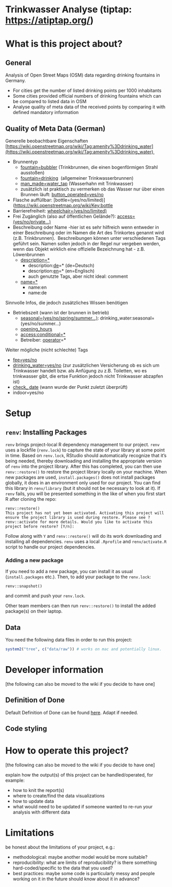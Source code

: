 Trinkwasser Analyse (tiptap: https://atiptap.org/)
================

# What is this project about?

## General

Analysis of Open Street Maps (OSM) data regarding drinking fountains in Germany.

* For cities get the number of listed drinking points per 1000 inhabitants
* Some cities provided official numbers of drinking fountains which can be compared
to listed data in OSM
* Analyse quality of meta data of the received points by comparing it with 
defined mandatory information

## Quality of Meta Data (German)

Generelle beobachtbare Eigenschaften
[https://wiki.openstreetmap.org/wiki/Tag:amenity%3Ddrinking_water](https://wiki.openstreetmap.org/wiki/Tag:amenity%3Ddrinking_water) 

* Brunnentyp
	* [fountain=bubbler](https://wiki.openstreetmap.org/wiki/Tag:fountain%3Dbubbler) (Trinkbrunnen, die einen bogenförmigen Strahl ausstoßen)
	* [fountain=drinking](https://wiki.openstreetmap.org/wiki/Tag:fountain%3Ddrinking)  (allgemeiner Trinkwasserbrunnen)
	* [man_made=water_tap](https://wiki.openstreetmap.org/wiki/Tag:man_made%3Dwater_tap) (Wasserhahn mit Trinkwasser)
	* zusätzlich ist praktisch zu vermerken ob das Wasser nur über einen Brunnen läuft: [button_operated=yes/no](https://wiki.openstreetmap.org/wiki/Key:button_operated)
* Flasche auffüllbar: [bottle=(yes/no/limited)](https://wiki.openstreetmap.org/wiki/Key:bottle
* Barrierefreiheit: [wheelchair=(yes/no/limited)](https://wiki.openstreetmap.org/wiki/Key:wheelchair)
* Frei Zugänglich (also auf öffentlichen Gelände?): [access=(yes/no/private…)](https://wiki.openstreetmap.org/wiki/Key:access)
* Beschreibung oder Name -hier ist es sehr hilfreich wenn entweder in einer Beschreibung oder im Namen die Art des Trinkortes genannt wird (z.B. Trinkbrunnen).  Beschreibungen können unter verschiedenen Tags geführt sein. Namen sollen jedoch in der Regel nur vergeben werden, wenn das Objekt wirklich eine offizielle Bezeichnung hat - z.B. Löwenbrunnen 
	* [description=*](https://wiki.openstreetmap.org/wiki/Key:description)
		* description:[de](https://wiki.openstreetmap.org/w/index.php?title=Key:de&action=edit&redlink=1)=* (de=Deutsch)
		* description:[en](https://wiki.openstreetmap.org/w/index.php?title=Key:en&action=edit&redlink=1)=* (en=Englisch)
		* auch genutzte Tags, aber nicht ideal: comment
	* [name=*](https://wiki.openstreetmap.org/wiki/Key:name)
		* name:en
		* name:de

Sinnvolle Infos, die jedoch zusätzliches Wissen benötigen

* Betriebszeit (wann ist der brunnen in betrieb)
	* [seasonal=(yes/no/spring/summer…)](https://wiki.openstreetmap.org/wiki/Key:seasonal): drinking_water:seasonal=(yes/no/summer…)
	* [opening_hours](https://wiki.openstreetmap.org/wiki/Key:opening_hours)
	* [access:conditional=*](https://wiki.openstreetmap.org/wiki/Conditional_restrictions)
	* Betreiber: [operator](https://wiki.openstreetmap.org/wiki/Key:operator)=*
    
Weiter mögliche (nicht schlechte) Tags

* [fee=yes/no](https://wiki.openstreetmap.org/wiki/Key:fee)
* [drinking_water=yes/no](https://wiki.openstreetmap.org/wiki/Key:drinking_water) (zur zusätzlichen Versicherung ob es sich um Trinkwasser handelt bzw. als Anfügung zu z.B. Toiletten, wo es trinkwasser gibt, die ertse Funktion jedoch nicht Trinkwasser abzapfen ist)
* [check_ date](https://wiki.openstreetmap.org/wiki/Key:check_date) (wann wurde der Punkt zuletzt überprüft)
* indoor=yes/no

# Setup

## `renv`: Installing Packages

`renv` brings project-local R dependency management to our project.
`renv` uses a lockfile (`renv.lock`) to capture the state of your
library at some point in time. Based on `renv.lock`, RStudio should
automatically recognize that it’s being needed, thereby downloading and
installing the appropriate version of `renv` into the project library.
After this has completed, you can then use `renv::restore()` to restore
the project library locally on your machine. When new packages are used,
`install.packages()` does not install packages globally, it does in an
environment only used for our project. You can find this library in
`renv/library` (but it should not be necessary to look at it). If `renv`
fails, you will be presented something in the like of when you first
start R after cloning the repo:

    renv::restore()
    This project has not yet been activated. Activating this project will ensure the project library is used during restore. Please see ?renv::activate for more details. Would you like to activate this project before restore? [Y/n]:

Follow along with `Y` and `renv::restore()` will do its work downloading
and installing all dependencies. `renv` uses a local `.Rprofile` and
`renv/activate.R` script to handle our project dependencies.

### Adding a new package

If you need to add a new package, you can install it as usual
(`install.packages` etc.). Then, to add your package to the `renv.lock`:

    renv::snapshot()

and commit and push your `renv.lock`.

Other team members can then run `renv::restore()` to install the added
package(s) on their laptop.

## Data

You need the following data files in order to run this project:

``` r
system2("tree", c("data/raw")) # works on mac and potentially linux. 
```

# Developer information

\[the following can also be moved to the wiki if you decide to have
one\]

## Definition of Done

Default Definition of Done can be found
[here](https://github.com/CorrelAid/definition-of-done). Adapt if
needed.

## Code styling

# How to operate this project?

\[the following can also be moved to the wiki if you decide to have
one\]

explain how the output(s) of this project can be handled/operated, for
example:

-   how to knit the report(s)
-   where to create/find the data visualizations
-   how to update data
-   what would need to be updated if someone wanted to re-run your
    analysis with different data

# Limitations

be honest about the limitations of your project, e.g.:

-   methodological: maybe another model would be more suitable?
-   reproducibility: what are limits of reproducibility? is there
    something hard-coded/specific to the data that you used?
-   best practices: maybe some code is particularly messy and people
    working on it in the future should know about it in advance?
